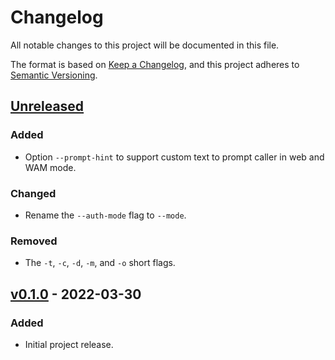 # Changelog
All notable changes to this project will be documented in this file.

The format is based on [Keep a Changelog](https://keepachangelog.com/en/1.0.0/),
and this project adheres to [Semantic Versioning](https://semver.org/spec/v2.0.0.html).

## [Unreleased]
### Added
- Option `--prompt-hint` to support custom text to prompt caller in web and WAM mode.

### Changed
- Rename the `--auth-mode` flag to `--mode`.

### Removed
- The `-t`, `-c`, `-d`, `-m`, and `-o` short flags.

## [v0.1.0] - 2022-03-30
### Added
- Initial project release.

[Unreleased]: https://github.com/AzureAD/microsoft-authentication-cli/compare/v0.1.0...HEAD
[v0.1.0]: https://github.com/AzureAD/microsoft-authentication-cli/releases/tag/v0.1.0
